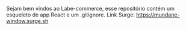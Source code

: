 Sejam bem vindos ao Labe-commerce, esse repositório contém um esqueleto de app React e um .gitignore.
Link Surge: https://mundane-window.surge.sh
